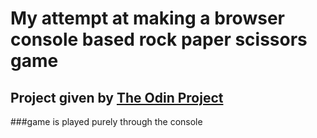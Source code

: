 # My attempt at making a browser console based rock paper scissors game
## Project given by [The Odin Project](https://www.theodinproject.com/courses/web-development-101/lessons/rock-paper-scissors?ref=lnav)
###game is played purely through the console 